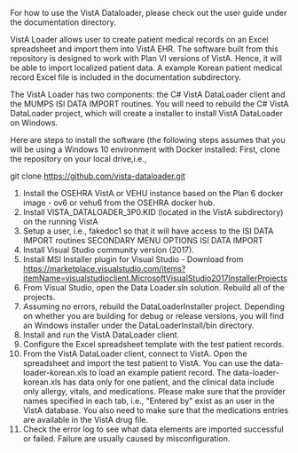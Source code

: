 For how to use the VistA Dataloader, please check out the user guide under the documentation directory.

VistA Loader allows user to create patient medical records on an Excel spreadsheet and import them into VistA EHR. The software built from this repository is designed to work with Plan VI versions of VistA. Hence, it will be able to import localized patient data. A example Korean patient medical record Excel file is included in the documentation subdirectory.

The VistA Loader has two components: the C# VistA DataLoader client and the MUMPS ISI DATA IMPORT routines. You will need to rebuild the C# VistA DataLoader project, which will create a installer to install VistA DataLoader on Windows.

Here are steps to install the software (the following steps assumes that you will be using a Windows 10 environment with Docker installed: First, clone the repository on your local drive,i.e., 

git clone https://github.com/vista-dataloader.git

1. Install the OSEHRA VistA or VEHU instance based on the Plan 6 docker image - ov6 or vehu6 from the OSEHRA docker hub.
2. Install VISTA_DATALOADER_3P0.KID (located in the VistA subdirectory) on the running VistA
3. Setup a user, i.e., fakedoc1 so that it will have access to the ISI DATA IMPORT routines SECONDARY MENU OPTIONS ISI DATA IMPORT
4. Install Visual Studio community version (2017).
5. Install MSI Installer plugin for Visual Studio - Download from https://marketplace.visualstudio.com/items?itemName=visualstudioclient.MicrosoftVisualStudio2017InstallerProjects
6. From Visual Studio, open the Data Loader.sln solution. Rebuild all of the projects.
7. Assuming no errors, rebuild the DataLoaderInstaller project. Depending on whether you are building for debug or release versions, you will find an Windows installer under the DataLoaderInstall/bin directory.
8. Install and run the VistA DataLoader client.
9. Configure the Excel spreadsheet template with the test patient records.
10. From the VistA DataLoader client, connect to VistA. Open the spreadsheet and import the test patient to VistA.  You can use the data-loader-korean.xls to load an example patient record.  The data-loader-korean.xls has data only for one patient, and the clinical data include only allergy, vitals, and medications.  Please make sure that the provider names specified in each tab, i.e., "Entered by" exist as an user in the VistA database.  You also need to make sure that the medications entries are available in the VistA drug file.
11. Check the error log to see what data elements are imported successful or failed. Failure are usually caused by misconfiguration.
